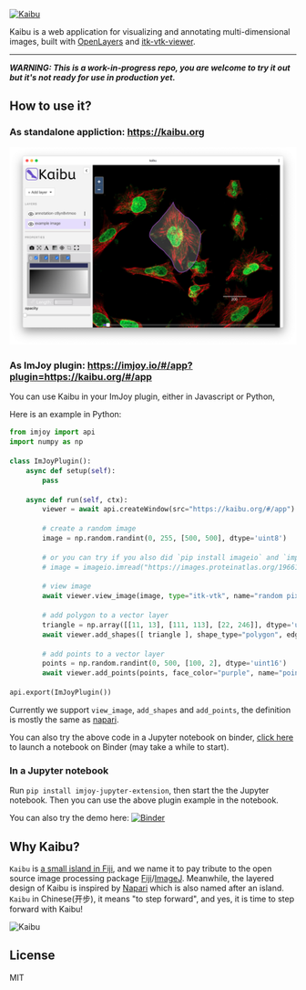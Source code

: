 <a href="https://kaibu.org" target="_blank" ><img src="https://raw.githubusercontent.com/imjoy-team/kaibu/master/public/static/img/kaibu-banner.svg?sanitize=true" width="380" alt="Kaibu"></img>
</a>

Kaibu is a web application for visualizing and annotating multi-dimensional images, built with [OpenLayers](https://openlayers.org/) and [itk-vtk-viewer](https://kitware.github.io/itk-vtk-viewer/).

----
***WARNING: This is a work-in-progress repo, you are welcome to try it out but it's not ready for use in production yet.***

## How to use it?

### As standalone appliction: https://kaibu.org

![Kaibu Screenshot](./public/static/img/kaibu-screenshot-1.png)

### As ImJoy plugin: https://imjoy.io/#/app?plugin=https://kaibu.org/#/app


You can use Kaibu in your ImJoy plugin, either in Javascript or Python,

Here is an example in Python:
```python
from imjoy import api
import numpy as np

class ImJoyPlugin():
    async def setup(self):
        pass

    async def run(self, ctx):
        viewer = await api.createWindow(src="https://kaibu.org/#/app")

        # create a random image
        image = np.random.randint(0, 255, [500, 500], dtype='uint8')
        
        # or you can try if you also did `pip install imageio` and `import imageio`
        # image = imageio.imread("https://images.proteinatlas.org/19661/221_G2_1_red_green.jpg")

        # view image
        await viewer.view_image(image, type="itk-vtk", name="random pixels")
        
        # add polygon to a vector layer
        triangle = np.array([[11, 13], [111, 113], [22, 246]], dtype='uint16')
        await viewer.add_shapes([ triangle ], shape_type="polygon", edge_color="red", name="triangle")

        # add points to a vector layer
        points = np.random.randint(0, 500, [100, 2], dtype='uint16')
        await viewer.add_points(points, face_color="purple", name="points")

api.export(ImJoyPlugin())
```

Currently we support `view_image`, `add_shapes` and `add_points`, the definition is mostly the same as [napari](https://napari.org/).

You can also try the above code in a Jupyter notebook on binder, [click here](https://mybinder.org/v2/gh/imjoy-team/imjoy-binder-image/master?filepath=imjoy-jupyter-tutorial.ipynb) to launch a notebook on Binder (may take a while to start).

### In a Jupyter notebook
Run `pip install imjoy-jupyter-extension`, then start the the Jupyter notebook. Then you can use the above plugin example in the notebook.

You can also try the demo here: [![Binder](https://mybinder.org/badge_logo.svg)](https://mybinder.org/v2/gh/oeway/690c2e62311223ae93e644d542eb8949/master?filepath=Kaibu-jupyter-example.ipynb)

## Why Kaibu?

`Kaibu` is [a small island in Fiji](https://www.google.com/maps/place/Kaibu+Island/), and we name it to pay tribute to the open source image processing package [Fiji](https://fiji.sc/)/[ImageJ](https://imagej.net). Meanwhile, the layered design of Kaibu is inspired by [Napari](https://napari.org/) which is also named after an island. `Kaibu` in Chinese(开步), it means "to step forward", and yes, it is time to step forward with Kaibu!

<img src="https://raw.githubusercontent.com/imjoy-team/kaibu/master/public/static/img/kaibu-logo.gif?sanitize=true" width="400" alt="Kaibu"></img>


## License

MIT